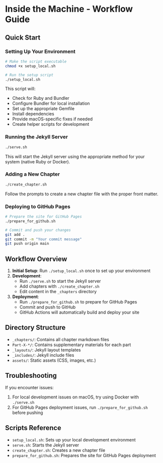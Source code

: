 # Inside the Machine - Workflow Guide

## Quick Start

### Setting Up Your Environment

```bash
# Make the script executable
chmod +x setup_local.sh

# Run the setup script
./setup_local.sh
```

This script will:
- Check for Ruby and Bundler
- Configure Bundler for local installation
- Set up the appropriate Gemfile
- Install dependencies
- Provide macOS-specific fixes if needed
- Create helper scripts for development

### Running the Jekyll Server

```bash
./serve.sh
```

This will start the Jekyll server using the appropriate method for your system (native Ruby or Docker).

### Adding a New Chapter

```bash
./create_chapter.sh
```

Follow the prompts to create a new chapter file with the proper front matter.

### Deploying to GitHub Pages

```bash
# Prepare the site for GitHub Pages
./prepare_for_github.sh

# Commit and push your changes
git add .
git commit -m "Your commit message"
git push origin main
```

## Workflow Overview

1. **Initial Setup**: Run `./setup_local.sh` once to set up your environment
2. **Development**: 
   - Run `./serve.sh` to start the Jekyll server
   - Add chapters with `./create_chapter.sh`
   - Edit content in the `_chapters` directory
3. **Deployment**:
   - Run `./prepare_for_github.sh` to prepare for GitHub Pages
   - Commit and push to GitHub
   - GitHub Actions will automatically build and deploy your site

## Directory Structure

- `_chapters/`: Contains all chapter markdown files
- `Part-X-*/`: Contains supplementary materials for each part
- `_layouts/`: Jekyll layout templates
- `_includes/`: Jekyll include files
- `assets/`: Static assets (CSS, images, etc.)

## Troubleshooting

If you encounter issues:

1. For local development issues on macOS, try using Docker with `./serve.sh`
2. For GitHub Pages deployment issues, run `./prepare_for_github.sh` before pushing

## Scripts Reference

- `setup_local.sh`: Sets up your local development environment
- `serve.sh`: Starts the Jekyll server
- `create_chapter.sh`: Creates a new chapter file
- `prepare_for_github.sh`: Prepares the site for GitHub Pages deployment